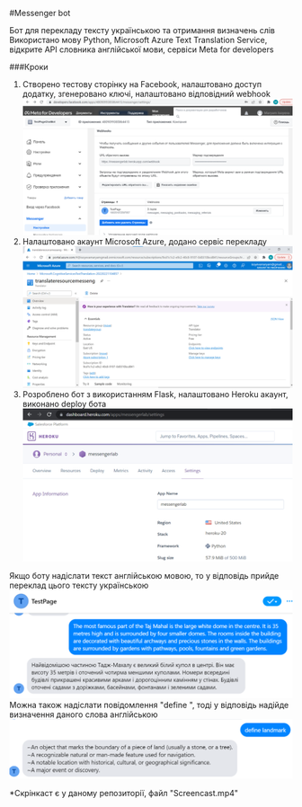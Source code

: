#Messenger bot

Бот для перекладу тексту українською та отримання визначень слів
Використано мову Python, Microsoft Azure Text Translation Service, відкрите API словника англійської мови, сервіси Meta for developers

###Кроки

1) Створено тестову сторінку на Facebook, налаштовано доступ додатку, згенеровано ключі, налаштовано відповідний webhook
![img.png](img.png)
2) Налаштовано акаунт Microsoft Azure, додано сервіс перекладу
![img_1.png](img_1.png)
3) Розроблено бот з використанням Flask, налаштовано Heroku акаунт, виконано deploy бота
![img_2.png](img_2.png)

Якщо боту надіслати текст англійською мовою, то у відповідь прийде переклад цього тексту українською
![img_3.png](img_3.png)
Можна також надіслати повідомлення "define <word>", тоді у відповідь надійде визначення даного слова англійською
![img_4.png](img_4.png)

*Скрінкаст є у даному репозиторії, файл "Screencast.mp4"
